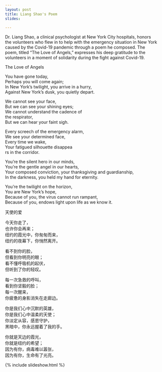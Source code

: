 ```yaml
---
layout: post
title: Liang Shao's Poem
slides:
  
---
```


Dr. Liang Shao, a clinical psychologist at New York City hospitals, honors the volunteers who flew in to help with the emergency situation in New York caused by the Covid-19 pandemic through a poem he composed. The poem, titled “The Love of Angels,” expresses his deep gratitude to the volunteers in a moment of solidarity during the fight against Covid-19. 

The Love of Angels

You have gone today, <br/>
Perhaps you will come again;<br/>
In New York’s twilight, you arrive in a hurry, <br/>
Against New York’s dusk, you quietly depart.<br/> 

We cannot see your face, <br/>
But we can see your shining eyes;<br/>
We cannot understand the cadence of <br/>the respirator,<br/>
But we can hear your faint sigh. <br/>

Every screech of the emergency alarm, <br/>
We see your determined face,<br/> 
Every time we wake,<br/>
Your fatigued silhouette disappea<br/>rs in the corridor.<br/> 

You’re the silent hero in our minds, <br/>
You’re the gentle angel in our hearts, <br/>
Your composed conviction, your thanksgiving and guardianship, <br/>
In the darkness, you held my hand for eternity.<br/>

You’re the twilight on the horizon, <br/>
You are New York’s hope, <br/>
Because of you, the virus cannot run rampant, <br/>
Because of you, endows light upon life as we know it. <br/>

   天使的爱

今天你走了，<br/>
也许你会再来；<br/>
纽约的霞光中，你匆匆而来，<br/>
纽约的夜幕下，你悄然离开。<br/>

看不到你的脸，<br/>
但看到你明亮的眼；<br/>
看不懂呼吸机的起伏，<br/>
但听到了你的轻叹。<br/>

每一次急救的呼叫，<br/>
看到你坚毅的脸；<br/>
每一次醒来，<br/>
你疲惫的身影消失在走廊边。<br/>

你是我们心中沉默的英雄，<br/>
你是我们心中温柔的天使；<br/>
你淡定从容，感恩守护，<br/>
黑暗中，你永远握着了我的手。<br/>


你就是天边的霞光，<br/>
你就是纽约的希望；<br/>
因为有你，病毒难以嚣张，<br/>
因为有你，生命有了光亮。<br/>

{% include slideshow.html %}
